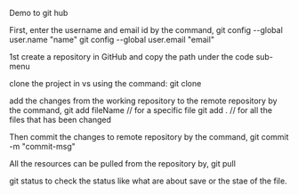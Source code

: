 Demo to git hub 

First, enter the username and email id by the command, 
git config --global user.name "name"
git config --global user.email "email"

1st create a repository in GitHub and copy the path under the code sub-menu

clone the project in vs using the command:
git clone <link>

add the changes from the working repository to the remote repository by the command,
git add fileName // for a specific file
git add . // for all the files that has been changed

Then commit the changes to remote repository by the command,
git commit -m "commit-msg"

All the resources can be pulled from the repository by,
git pull

git status to check the status like what are about save or the stae of the file.